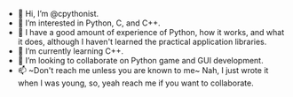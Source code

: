 - 👋 Hi, I’m @cpythonist.
- 👀 I’m interested in Python, C, and C++.
- 🐍 I have a good amount of experience of Python, how it works, and what it does, although I haven't learned the practical application libraries.
- 🌱 I’m currently learning C++.
- 💞️ I’m looking to collaborate on Python game and GUI development.
- 📫 ~Don't reach me unless you are known to me~ Nah, I just wrote it when I was young, so, yeah reach me if you want to collaborate.

<!---
cpythonist/cpythonist is a ✨ special ✨ repository because its `README.md` (this file) appears on your GitHub profile.
You can click the Preview link to take a look at your changes.
--->
